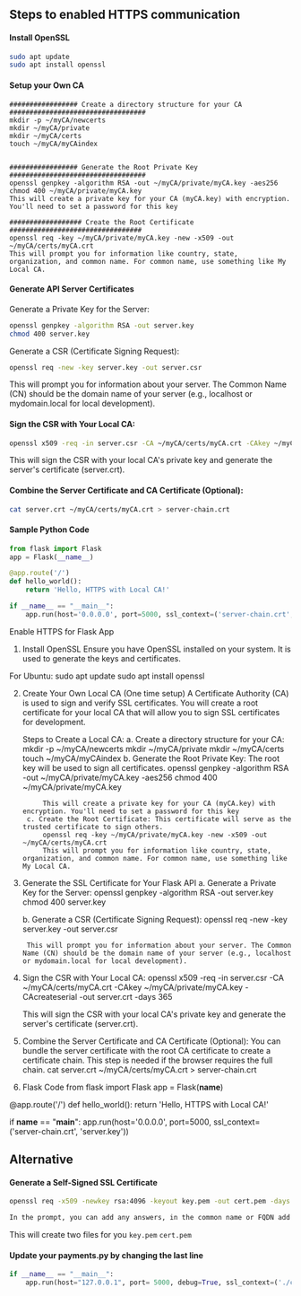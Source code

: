 ## Steps to enabled HTTPS communication

#### Install OpenSSL
```bash
sudo apt update
sudo apt install openssl
```

#### Setup your Own CA
```
################# Create a directory structure for your CA ##################################
mkdir -p ~/myCA/newcerts
mkdir ~/myCA/private
mkdir ~/myCA/certs
touch ~/myCA/myCAindex


################# Generate the Root Private Key ##################################
openssl genpkey -algorithm RSA -out ~/myCA/private/myCA.key -aes256
chmod 400 ~/myCA/private/myCA.key
This will create a private key for your CA (myCA.key) with encryption. You'll need to set a password for this key

################## Create the Root Certificate #################################
openssl req -key ~/myCA/private/myCA.key -new -x509 -out ~/myCA/certs/myCA.crt
This will prompt you for information like country, state, organization, and common name. For common name, use something like My Local CA.
```

#### Generate API Server Certificates
Generate a Private Key for the Server:
```bash
openssl genpkey -algorithm RSA -out server.key
chmod 400 server.key
```

Generate a CSR (Certificate Signing Request):
```bash
openssl req -new -key server.key -out server.csr
```
This will prompt you for information about your server. The Common Name (CN) should be the domain name of your server (e.g., localhost or mydomain.local for local development).

#### Sign the CSR with Your Local CA:
```bash
openssl x509 -req -in server.csr -CA ~/myCA/certs/myCA.crt -CAkey ~/myCA/private/myCA.key -CAcreateserial -out server.crt -days 365
```

This will sign the CSR with your local CA's private key and generate the server's certificate (server.crt).


#### Combine the Server Certificate and CA Certificate (Optional):
```bash
cat server.crt ~/myCA/certs/myCA.crt > server-chain.crt
```

#### Sample Python Code
```python
from flask import Flask
app = Flask(__name__)

@app.route('/')
def hello_world():
    return 'Hello, HTTPS with Local CA!'

if __name__ == "__main__":
    app.run(host='0.0.0.0', port=5000, ssl_context=('server-chain.crt', 'server.key'))
```






Enable HTTPS for Flask App

1. Install OpenSSL
Ensure you have OpenSSL installed on your system. It is used to generate the keys and certificates.

For Ubuntu:
	sudo apt update
	sudo apt install openssl


2. Create Your Own Local CA (One time setup)
	A Certificate Authority (CA) is used to sign and verify SSL certificates. You will create a root certificate for your local CA that will allow you to sign SSL certificates for development.

	Steps to Create a Local CA:
		a. Create a directory structure for your CA:
			mkdir -p ~/myCA/newcerts
			mkdir ~/myCA/private
			mkdir ~/myCA/certs
			touch ~/myCA/myCAindex
		b. Generate the Root Private Key: The root key will be used to sign all certificates.
			openssl genpkey -algorithm RSA -out ~/myCA/private/myCA.key -aes256
			chmod 400 ~/myCA/private/myCA.key

			This will create a private key for your CA (myCA.key) with encryption. You'll need to set a password for this key
		c. Create the Root Certificate: This certificate will serve as the trusted certificate to sign others.
			openssl req -key ~/myCA/private/myCA.key -new -x509 -out ~/myCA/certs/myCA.crt
			This will prompt you for information like country, state, organization, and common name. For common name, use something like My Local CA.

3. Generate the SSL Certificate for Your Flask API
	a. Generate a Private Key for the Server:
		openssl genpkey -algorithm RSA -out server.key
		chmod 400 server.key

	b. Generate a CSR (Certificate Signing Request):
		openssl req -new -key server.key -out server.csr

		This will prompt you for information about your server. The Common Name (CN) should be the domain name of your server (e.g., localhost or mydomain.local for local development).

4. Sign the CSR with Your Local CA:
	openssl x509 -req -in server.csr -CA ~/myCA/certs/myCA.crt -CAkey ~/myCA/private/myCA.key -CAcreateserial -out server.crt -days 365

	This will sign the CSR with your local CA's private key and generate the server's certificate (server.crt).

5. Combine the Server Certificate and CA Certificate (Optional): You can bundle the server certificate with the root CA certificate to create a certificate chain. This step is needed if the browser requires the full chain.
	cat server.crt ~/myCA/certs/myCA.crt > server-chain.crt

6. Flask Code
from flask import Flask
app = Flask(__name__)

@app.route('/')
def hello_world():
    return 'Hello, HTTPS with Local CA!'

if __name__ == "__main__":
    app.run(host='0.0.0.0', port=5000, ssl_context=('server-chain.crt', 'server.key'))


















## Alternative

#### Generate a Self-Signed SSL Certificate
```bash
openssl req -x509 -newkey rsa:4096 -keyout key.pem -out cert.pem -days 365 -nodes

In the prompt, you can add any answers, in the common name or FQDN add 127.0.0.1
```

This will create two files for you
`key.pem`
`cert.pem`

#### Update your payments.py by changing the last line
```python
if __name__ == "__main__":
	app.run(host="127.0.0.1", port= 5000, debug=True, ssl_context=('./cert.pem', './key.pem'))
```
